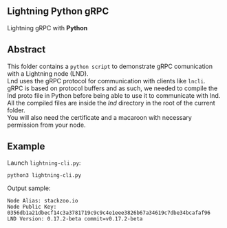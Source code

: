 ## Lightning Python gRPC

Lightning gRPC with **Python**  

## Abstract
This folder contains a `python script` to demonstrate gRPC comunication with a Lightning node (LND).  
Lnd uses the gRPC protocol for communication with clients like `lncli`.  
gRPC is based on protocol buffers and as such, we needed to compile the lnd proto file in Python before being able to use it to communicate with lnd.  
All the compiled files are inside the *lnd* directory in the root of the current folder.  
You will also need the certificate and a macaroon with necessary permission from your node.  


## Example
Launch `lightning-cli.py`:  
```console
python3 lightning-cli.py
```  
Output sample:  
```console
Node Alias: stackzoo.io
Node Public Key: 0356db1a21dbecf14c3a3781719c9c9c4e1eee3826b67a34619c7dbe34bcafaf96
LND Version: 0.17.2-beta commit=v0.17.2-beta
```  


